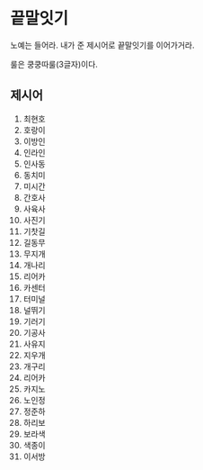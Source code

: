# 끝말잇기
노예는 들어라. 내가 준 제시어로 끝말잇기를 이어가거라.

룰은 쿵쿵따룰(3글자)이다.

## 제시어
1. 최현호
2. 호랑이
3. 이방인
4. 인라인
5. 인사동
6. 동치미
7. 미시간
8. 간호사
9. 사육사
10. 사진기
11. 기찻길
12. 길동무
13. 무지개
14. 개나리
15. 리어카
16. 카센터
17. 터미널
18. 널뛰기
19. 기러기
20. 기공사
21. 사유지
22. 지우개
23. 개구리
24. 리어카
25. 카지노
26. 노인정
27. 정준하
28. 하리보
29. 보라색
30. 색종이
31. 이서방
